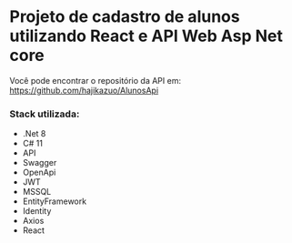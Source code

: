 # Projeto de cadastro de alunos utilizando React e API Web Asp Net core

Você pode encontrar o repositório da API em: https://github.com/hajikazuo/AlunosApi

### Stack utilizada:
- .Net 8
- C# 11
- API
- Swagger
- OpenApi
- JWT
- MSSQL
- EntityFramework
- Identity
- Axios
- React



